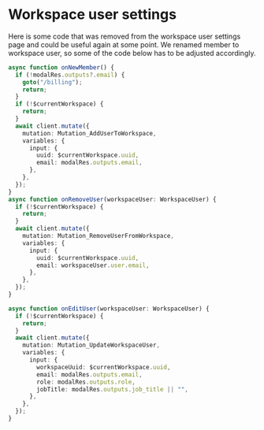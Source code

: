 # Workspace user settings

Here is some code that was removed from the workspace user settings page and
could be useful again at some point. We renamed member to workspace user, so
some of the code below has to be adjusted accordingly.

```typescript
async function onNewMember() {
  if (!modalRes.outputs?.email) {
    goto("/billing");
    return;
  }
  if (!$currentWorkspace) {
    return;
  }
  await client.mutate({
    mutation: Mutation_AddUserToWorkspace,
    variables: {
      input: {
        uuid: $currentWorkspace.uuid,
        email: modalRes.outputs.email,
      },
    },
  });
}
async function onRemoveUser(workspaceUser: WorkspaceUser) {
  if (!$currentWorkspace) {
    return;
  }
  await client.mutate({
    mutation: Mutation_RemoveUserFromWorkspace,
    variables: {
      input: {
        uuid: $currentWorkspace.uuid,
        email: workspaceUser.user.email,
      },
    },
  });
}

async function onEditUser(workspaceUser: WorkspaceUser) {
  if (!$currentWorkspace) {
    return;
  }
  await client.mutate({
    mutation: Mutation_UpdateWorkspaceUser,
    variables: {
      input: {
        workspaceUuid: $currentWorkspace.uuid,
        email: modalRes.outputs.email,
        role: modalRes.outputs.role,
        jobTitle: modalRes.outputs.job_title || "",
      },
    },
  });
}
```
